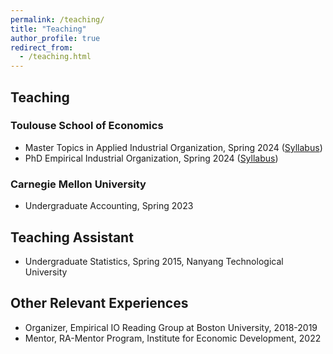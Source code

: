 ```yaml
---
permalink: /teaching/
title: "Teaching"
author_profile: true
redirect_from:
  - /teaching.html
---
```

## Teaching

### Toulouse School of Economics

* Master Topics in Applied Industrial Organization, Spring 2024 ([Syllabus](/files/2024_io_finance_syllabus_cj.pdf))
* PhD Empirical Industrial Organization, Spring 2024 ([Syllabus](/files/2024_phd_io_syllabus_cj.pdf))

### Carnegie Mellon University

* Undergraduate Accounting, Spring 2023

## Teaching Assistant

* Undergraduate Statistics, Spring 2015, Nanyang Technological University

## Other Relevant Experiences

* Organizer, Empirical IO Reading Group at Boston University, 2018-2019
* Mentor, RA-Mentor Program, Institute for Economic Development, 2022
